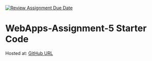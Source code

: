 [![Review Assignment Due Date](https://classroom.github.com/assets/deadline-readme-button-24ddc0f5d75046c5622901739e7c5dd533143b0c8e959d652212380cedb1ea36.svg)](https://classroom.github.com/a/7kKA03Up)
# WebApps-Assignment-5 Starter Code

Hosted at: [GitHub URL](https:/44-563-WebApps-F23/44563-webapps-f23-assignment5-ArigelaRajesh/blob/main/cities.html)
